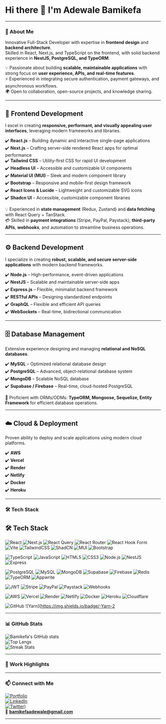 # Hi there 👋 I'm Adewale Bamikefa  

---

### 🚀 About Me
Innovative Full-Stack Developer with expertise in **frontend design** and **backend architecture**.  
Skilled in React, Next.js, and TypeScript on the frontend, with solid backend experience in **NestJS, PostgreSQL, and TypeORM**.  

💡 Passionate about building **scalable, maintainable applications** with strong focus on **user experience, APIs, and real-time features**.  
⚡ Experienced in integrating secure authentication, payment gateways, and asynchronous workflows.  
🌍 Open to collaboration, open-source projects, and knowledge sharing.  

---





## 🚀 Frontend Development  
I excel in creating **responsive, performant, and visually appealing user interfaces**, leveraging modern frameworks and libraries.  

✔️ **React.js** – Building dynamic and interactive single-page applications  
✔️ **Next.js** – Crafting server-side rendered React apps for optimal performance  
✔️ **Tailwind CSS** – Utility-first CSS for rapid UI development  
✔️ **Headless UI** – Accessible and customizable UI components  
✔️ **Material UI (MUI)** – Sleek and modern component library  
✔️ **Bootstrap** – Responsive and mobile-first design framework  
✔️ **React Icons & Lucide** – Lightweight and customizable SVG icons  
✔️ **Shadcn UI** – Accessible, customizable component libraries  

💡 Experienced in **state management** (Redux, Zustand) and **data fetching** with React Query + TanStack.  
💳 Skilled in **payment integrations** (Stripe, PayPal, Paystack), **third-party APIs**, **webhooks**, and automation to streamline business operations.  

---

## ⚙️ Backend Development  
I specialize in creating **robust, scalable, and secure server-side applications** with modern backend frameworks.  

✔️ **Node.js** – High-performance, event-driven applications  
✔️ **NestJS** – Scalable and maintainable server-side apps  
✔️ **Express.js** – Flexible, minimalist backend framework  
✔️ **RESTful APIs** – Designing standardized endpoints  
✔️ **GraphQL** – Flexible and efficient API queries  
✔️ **WebSockets** – Real-time, bidirectional communication  

---

## 🗄️ Database Management  
Extensive experience designing and managing **relational and NoSQL databases**.  

✔️ **MySQL** – Optimized relational database design  
✔️ **PostgreSQL** – Advanced, object-relational database system  
✔️ **MongoDB** – Scalable NoSQL database  
✔️ **Supabase / Firebase** – Real-time, cloud-hosted PostgreSQL  

🔧 Proficient with ORMs/ODMs: **TypeORM, Mongoose, Sequelize, Entity Framework** for efficient database operations.  

---

## ☁️ Cloud & Deployment  
Proven ability to deploy and scale applications using modern cloud platforms.  

✔️ **AWS**  
✔️ **Vercel**  
✔️ **Render**  
✔️ **Netlify**  
✔️ **Docker**  
✔️ **Heroku**  

---

### 🛠 Tech Stack
## 🛠️ Tech Stack  

![React](https://img.shields.io/badge/-React-61DAFB?logo=react&logoColor=black)
![Next.js](https://img.shields.io/badge/-Next.js-000000?logo=nextdotjs&logoColor=white)
![React Query](https://img.shields.io/badge/-React%20Query-FF4154?logo=reactquery&logoColor=white)
![React Router](https://img.shields.io/badge/-React%20Router-CA4245?logo=reactrouter&logoColor=white)
![React Hook Form](https://img.shields.io/badge/-React%20Hook%20Form-EC5990?logo=reacthookform&logoColor=white)
![Vite](https://img.shields.io/badge/-Vite-646CFF?logo=vite&logoColor=white)
![TailwindCSS](https://img.shields.io/badge/-TailwindCSS-38B2AC?logo=tailwind-css&logoColor=white)
![ShadCN](https://img.shields.io/badge/-ShadCN-000000?logo=shadcnui&logoColor=white)
![MUI](https://img.shields.io/badge/-MUI-007FFF?logo=mui&logoColor=white)
![Bootstrap](https://img.shields.io/badge/-Bootstrap-7952B3?logo=bootstrap&logoColor=white)

![TypeScript](https://img.shields.io/badge/-TypeScript-3178C6?logo=typescript&logoColor=white)
![JavaScript](https://img.shields.io/badge/-JavaScript-F7DF1E?logo=javascript&logoColor=black)
![HTML5](https://img.shields.io/badge/-HTML5-E34F26?logo=html5&logoColor=white)
![CSS3](https://img.shields.io/badge/-CSS3-1572B6?logo=css3&logoColor=white)
![Node.js](https://img.shields.io/badge/-Node.js-339933?logo=node.js&logoColor=white)
![NestJS](https://img.shields.io/badge/-NestJS-E0234E?logo=nestjs&logoColor=white)
![Express](https://img.shields.io/badge/-Express-000000?logo=express&logoColor=white)

![PostgreSQL](https://img.shields.io/badge/-PostgreSQL-336791?logo=postgresql&logoColor=white)
![MySQL](https://img.shields.io/badge/-MySQL-4479A1?logo=mysql&logoColor=white)
![MongoDB](https://img.shields.io/badge/-MongoDB-47A248?logo=mongodb&logoColor=white)
![Supabase](https://img.shields.io/badge/-Supabase-3ECF8E?logo=supabase&logoColor=white)
![Firebase](https://img.shields.io/badge/-Firebase-FFCA28?logo=firebase&logoColor=black)
![Redis](https://img.shields.io/badge/-Redis-DC382D?logo=redis&logoColor=white)
![TypeORM](https://img.shields.io/badge/-TypeORM-FCC624?logo=typeorm&logoColor=black)
![Appwrite](https://img.shields.io/badge/-Appwrite-F02E65?logo=appwrite&logoColor=white)

![JWT](https://img.shields.io/badge/-JWT-000000?logo=jsonwebtokens&logoColor=white)
![Stripe](https://img.shields.io/badge/-Stripe-008CDD?logo=stripe&logoColor=white)
![PayPal](https://img.shields.io/badge/-PayPal-00457C?logo=paypal&logoColor=white)
![Paystack](https://img.shields.io/badge/-Paystack-3BB75E?logo=paystack&logoColor=white)
![Webhooks](https://img.shields.io/badge/-Webhooks-FF0000?logo=zapier&logoColor=white)

![AWS](https://img.shields.io/badge/-AWS-232F3E?logo=amazonaws&logoColor=white)
![Vercel](https://img.shields.io/badge/-Vercel-000000?logo=vercel&logoColor=white)
![Render](https://img.shields.io/badge/-Render-46E3B7?logo=render&logoColor=black)
![Netlify](https://img.shields.io/badge/-Netlify-00C7B7?logo=netlify&logoColor=white)
![Docker](https://img.shields.io/badge/-Docker-2496ED?logo=docker&logoColor=white)
![Heroku](https://img.shields.io/badge/-Heroku-430098?logo=heroku&logoColor=white)
![Cloudflare](https://img.shields.io/badge/-Cloudflare-F38020?logo=cloudflare&logoColor=white)

![GitHub](https://img.shields.io/badge/-GitHub-181717?logo=github&logoColor=white)
![Yarn](https://img.shields.io/badge/-Yarn-2

---

### 📊 GitHub Stats
![Bamikefa's GitHub stats](https://github-readme-stats.vercel.app/api?username=bamikefa-adewale&show_icons=true&theme=tokyonight)  
![Top Langs](https://github-readme-stats.vercel.app/api/top-langs/?username=bamikefa-adewale&layout=compact&theme=tokyonight)  
![Streak Stats](https://streak-stats.demolab.com?user=bamikefa-adewale&theme=tokyonight)  
 

---

### 💼 Work Highlights


---

### 📫 Connect with Me
[![Portfolio](https://img.shields.io/badge/Portfolio-000000?logo=vercel&logoColor=white)](https://myportfolio-ten-blue-50.vercel.app/)  
[![LinkedIn](https://img.shields.io/badge/LinkedIn-0A66C2?logo=linkedin&logoColor=white)](www.linkedin.com/in/bamikefa-adewale)  
[![Twitter](https://img.shields.io/badge/Twitter-1DA1F2?logo=twitter&logoColor=white)](https://twitter.com/KING_Bamkem001))  
📧 **bamikefaadewale@gmail.com**  

---
